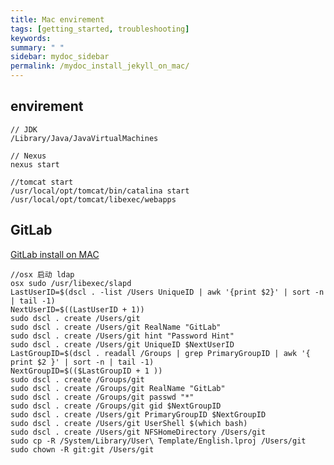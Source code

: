 ```yaml
---
title: Mac envirement
tags: [getting_started, troubleshooting]
keywords:
summary: " "
sidebar: mydoc_sidebar
permalink: /mydoc_install_jekyll_on_mac/
---
```


## envirement

    // JDK
    /Library/Java/JavaVirtualMachines
            
    // Nexus             
    nexus start    
         
    //tomcat start
    /usr/local/opt/tomcat/bin/catalina start
    /usr/local/opt/tomcat/libexec/webapps
    
## GitLab

[GitLab install on MAC](https://github.com/WebEntity/Installation-guide-for-GitLab-on-OS-X)
    
    //osx 启动 ldap
    osx sudo /usr/libexec/slapd
    LastUserID=$(dscl . -list /Users UniqueID | awk '{print $2}' | sort -n | tail -1)
    NextUserID=$((LastUserID + 1))
    sudo dscl . create /Users/git
    sudo dscl . create /Users/git RealName "GitLab"
    sudo dscl . create /Users/git hint "Password Hint"
    sudo dscl . create /Users/git UniqueID $NextUserID
    LastGroupID=$(dscl . readall /Groups | grep PrimaryGroupID | awk '{ print $2 }' | sort -n | tail -1)
    NextGroupID=$(($LastGroupID + 1 ))
    sudo dscl . create /Groups/git
    sudo dscl . create /Groups/git RealName "GitLab"
    sudo dscl . create /Groups/git passwd "*"
    sudo dscl . create /Groups/git gid $NextGroupID
    sudo dscl . create /Users/git PrimaryGroupID $NextGroupID
    sudo dscl . create /Users/git UserShell $(which bash)
    sudo dscl . create /Users/git NFSHomeDirectory /Users/git
    sudo cp -R /System/Library/User\ Template/English.lproj /Users/git
    sudo chown -R git:git /Users/git